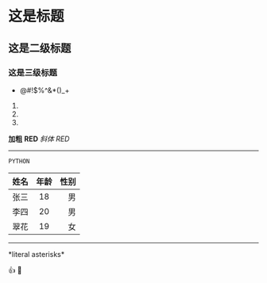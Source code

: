 # 这是标题
## 这是二级标题
### 这是三级标题 
* @#!$%^&*()_+
1.
2.
3.

**加粗** **RED** *斜体*  *RED*

***
`PYTHON`

| 姓名 | 年龄 | 性别 |
| ----| :---: | ----: |
| 张三 | 18 | 男 |
| 李四 | 20 | 男 |
| 翠花 | 19 | 女 |
***
\*literal asterisks\*

:+1:
:rocket:


